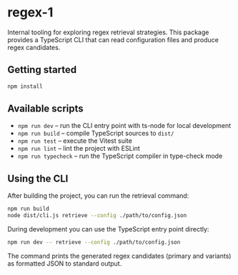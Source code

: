 # regex-1

Internal tooling for exploring regex retrieval strategies. This package provides a TypeScript CLI that can read configuration files and produce regex candidates.

## Getting started

```bash
npm install
```

## Available scripts

- `npm run dev` – run the CLI entry point with ts-node for local development
- `npm run build` – compile TypeScript sources to `dist/`
- `npm run test` – execute the Vitest suite
- `npm run lint` – lint the project with ESLint
- `npm run typecheck` – run the TypeScript compiler in type-check mode

## Using the CLI

After building the project, you can run the retrieval command:

```bash
npm run build
node dist/cli.js retrieve --config ./path/to/config.json
```

During development you can use the TypeScript entry point directly:

```bash
npm run dev -- retrieve --config ./path/to/config.json
```

The command prints the generated regex candidates (primary and variants) as formatted JSON to standard output.

